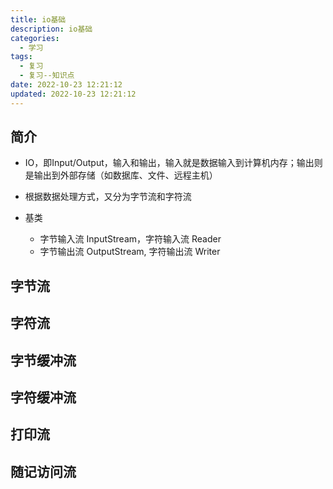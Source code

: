 ```yaml
---
title: io基础
description: io基础
categories:
  - 学习
tags:
  - 复习
  - 复习--知识点
date: 2022-10-23 12:21:12
updated: 2022-10-23 12:21:12
---
```


## 简介

- IO，即Input/Output，输入和输出，输入就是数据输入到计算机内存；输出则是输出到外部存储（如数据库、文件、远程主机）

- 根据数据处理方式，又分为字节流和字符流
- 基类
  - 字节输入流 InputStream，字符输入流 Reader
  - 字节输出流 OutputStream, 字符输出流 Writer 

## 字节流

## 字符流

## 字节缓冲流

## 字符缓冲流

## 打印流

## 随记访问流